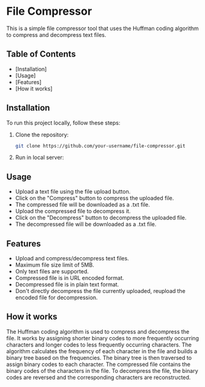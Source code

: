# File Compressor

This is a simple file compressor tool that uses the Huffman coding algorithm to compress and decompress text files.

## Table of Contents

- [Installation]
- [Usage]
- [Features]
- [How it works]


## Installation

To run this project locally, follow these steps:

1. Clone the repository:
   ```bash
   git clone https://github.com/your-username/file-compressor.git
   
2. Run in local server:


## Usage

- Upload a text file using the file upload button.
- Click on the "Compress" button to compress the uploaded file.
- The compressed file will be downloaded as a .txt file.
- Upload the compressed file to decompress it.
- Click on the "Decompress" button to decompress the uploaded file.
- The decompressed file will be downloaded as a .txt file.


## Features

- Upload and compress/decompress text files.
- Maximum file size limit of 5MB.
- Only text files are supported.
- Compressed file is in URL encoded format.
- Decompressed file is in plain text format.
- Don't directly decompress the file currently uploaded, reupload the encoded file for decompression.


## How it works

The Huffman coding algorithm is used to compress and decompress the file. It works by assigning shorter binary codes to more frequently occurring characters and longer codes to less frequently occurring characters. The algorithm calculates the frequency of each character in the file and builds a binary tree based on the frequencies. The binary tree is then traversed to assign binary codes to each character. The compressed file contains the binary codes of the characters in the file. To decompress the file, the binary codes are reversed and the corresponding characters are reconstructed.
   
